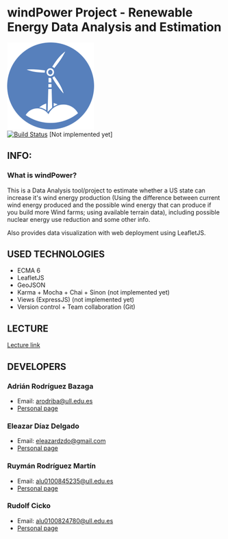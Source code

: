 # windPower Project - Renewable Energy Data Analysis and Estimation

![windPower Logo](resources/images/Logo.png)<br>
[![Build Status](https://travis-ci.org/LambdaCode/AJAX-ECMA6-Modules-Files.svg?branch=master)](https://travis-ci.org/LambdaCode/AJAX-ECMA6-Modules-Files) [Not implemented yet]

## INFO:

### What is windPower?

This is a Data Analysis tool/project to estimate whether a US state can increase it's wind energy production (Using the difference between current wind energy produced and the possible wind energy that can produce if you build more Wind farms; using available terrain data), including possible nuclear energy use reduction and some other info.

Also provides data visualization with web deployment using LeafletJS.

## USED TECHNOLOGIES
- ECMA 6 <br>
- LeafletJS <br>
- GeoJSON <br>
- Karma + Mocha + Chai + Sinon (not implemented yet)<br>
- Views (ExpressJS) (not implemented yet)<br>
- Version control + Team collaboration (Git) <br>

## LECTURE

[Lecture link](https://docs.google.com/presentation/d/11JG15e0-nbzbCHouQig1VCBPeA0XPWNmxdyQLQ8EBww/edit#slide=id.p)

## DEVELOPERS

### Adrián Rodríguez Bazaga
  - Email: arodriba@ull.edu.es
  - [Personal page](http://adrianbzg.github.io)

### Eleazar Díaz Delgado
  - Email: eleazardzdo@gmail.com
  - [Personal page](http://elediaz.github.io/)

### Ruymán Rodríguez Martín
  - Email: alu0100845235@ull.edu.es
  - [Personal page](http://alu0100845235.github.io/)

### Rudolf Cicko
  - Email: alu0100824780@ull.edu.es
  - [Personal page](http://alu0100824780.github.io/)
